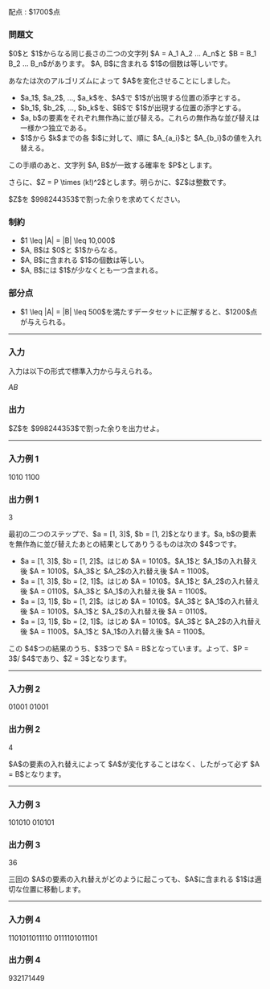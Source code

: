 
<div>

<span>

<span>

<p>
配点 : $1700$点
</p>

<div>

<section>

### **問題文**

<p>
$0$と $1$からなる同じ長さの二つの文字列 $A = A_1 A_2 ... A_n$と $B = B_1 B_2 ... B_n$があります。
$A, B$に含まれる $1$の個数は等しいです。
</p>

<p>
あなたは次のアルゴリズムによって $A$を変化させることにしました。
</p>

<ul>

<li>
$a_1$, $a_2$, ..., $a_k$を、$A$で $1$が出現する位置の添字とする。
</li>

<li>
$b_1$, $b_2$, ..., $b_k$を、$B$で $1$が出現する位置の添字とする。
</li>

<li>
$a, b$の要素をそれぞれ無作為に並び替える。これらの無作為な並び替えは一様かつ独立である。
</li>

<li>
$1$から $k$までの各 $i$に対して、順に $A_{a_i}$と $A_{b_i}$の値を入れ替える。
</li>

</ul>

<p>
この手順のあと、文字列 $A, B$が一致する確率を $P$とします。
</p>

<p>
さらに、$Z = P \times (k!)^2$とします。明らかに、$Z$は整数です。
</p>

<p>
$Z$を $998244353$で割った余りを求めてください。
</p>

</section>

</div>

<div>

<section>

### **制約**

<ul>

<li>
$1 \leq |A| = |B| \leq 10,000$
</li>

<li>
$A, B$は $0$と $1$からなる。
</li>

<li>
$A, B$に含まれる $1$の個数は等しい。
</li>

<li>
$A, B$には $1$が少なくとも一つ含まれる。
</li>

</ul>

</section>

</div>

<div>

<section>

### **部分点**

<ul>

<li>
$1 \leq |A| = |B| \leq 500$を満たすデータセットに正解すると、$1200$点が与えられる。
</li>

</ul>

</section>

</div>

---

<div>

<div>

<section>

### **入力**

<p>
入力は以下の形式で標準入力から与えられる。
</p>

<div>

$A$$B$
</div>

</section>

</div>

<div>

<section>

### **出力**

<p>
$Z$を $998244353$で割った余りを出力せよ。
</p>

</section>

</div>

</div>

---

<div>

<section>

### **入力例 1**

<div>

1010
1100

</div>

</section>

</div>

<div>

<section>

### **出力例 1**

<div>

3

</div>

<p>
最初の二つのステップで、$a = [1, 3]$, $b = [1, 2]$となります。$a, b$の要素を無作為に並び替えたあとの結果としてありうるものは次の $4$つです。
</p>

<ul>

<li>
$a = [1, 3]$, $b = [1, 2]$。はじめ $A = 1010$。$A_1$と $A_1$の入れ替え後 $A = 1010$。$A_3$と $A_2$の入れ替え後 $A = 1100$。
</li>

<li>
$a = [1, 3]$, $b = [2, 1]$。はじめ $A = 1010$。$A_1$と $A_2$の入れ替え後 $A = 0110$。$A_3$と $A_1$の入れ替え後 $A = 1100$。
</li>

<li>
$a = [3, 1]$, $b = [1, 2]$。はじめ $A = 1010$。$A_3$と $A_1$の入れ替え後 $A = 1010$。$A_1$と $A_2$の入れ替え後 $A = 0110$。
</li>

<li>
$a = [3, 1]$, $b = [2, 1]$。はじめ $A = 1010$。$A_3$と $A_2$の入れ替え後 $A = 1100$。$A_1$と $A_1$の入れ替え後 $A = 1100$。
</li>

</ul>

<p>
この $4$つの結果のうち、$3$つで $A = B$となっています。よって、$P = 3$/ $4$であり、$Z = 3$となります。
</p>

</section>

</div>

---

<div>

<section>

### **入力例 2**

<div>

01001
01001

</div>

</section>

</div>

<div>

<section>

### **出力例 2**

<div>

4

</div>

<p>
$A$の要素の入れ替えによって $A$が変化することはなく、したがって必ず $A = B$となります。
</p>

</section>

</div>

---

<div>

<section>

### **入力例 3**

<div>

101010
010101

</div>

</section>

</div>

<div>

<section>

### **出力例 3**

<div>

36

</div>

<p>
三回の $A$の要素の入れ替えがどのように起こっても、$A$に含まれる $1$は適切な位置に移動します。
</p>

</section>

</div>

---

<div>

<section>

### **入力例 4**

<div>

1101011011110
0111101011101

</div>

</section>

</div>

<div>

<section>

### **出力例 4**

<div>

932171449

</div>

</section>

</div>

</span>

</span>

</div>
